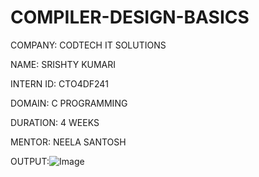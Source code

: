 # COMPILER-DESIGN-BASICS

COMPANY: CODTECH IT SOLUTIONS

NAME: SRISHTY KUMARI

INTERN ID: CTO4DF241

DOMAIN: C PROGRAMMING

DURATION: 4 WEEKS

MENTOR: NEELA SANTOSH

OUTPUT:![Image](https://github.com/user-attachments/assets/97870ced-1d15-4c2c-a256-201e678c0d54)
